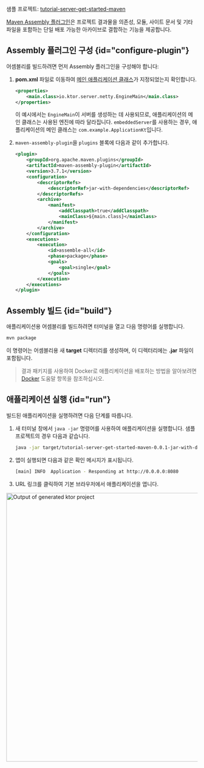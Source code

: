 [//]: # (title: Maven Assembly 플러그인을 사용하여 Fat JAR 생성하기)

<tldr>
<p>
<control>샘플 프로젝트</control>: <a href="https://github.com/ktorio/ktor-documentation/tree/%ktor_version%/codeSnippets/snippets/tutorial-server-get-started-maven">tutorial-server-get-started-maven</a>
</p>
</tldr>

[Maven Assembly 플러그인](http://maven.apache.org/plugins/maven-assembly-plugin/)은 프로젝트 결과물을 의존성, 모듈, 사이트 문서 및 기타 파일을 포함하는 단일 배포 가능한 아카이브로 결합하는 기능을 제공합니다.

## Assembly 플러그인 구성 {id="configure-plugin"}

어셈블리를 빌드하려면 먼저 Assembly 플러그인을 구성해야 합니다:

1.  **pom.xml** 파일로 이동하여 [메인 애플리케이션 클래스](server-dependencies.topic#create-entry-point)가 지정되었는지 확인합니다.
    ```xml
    <properties>
        <main.class>io.ktor.server.netty.EngineMain</main.class>
    </properties>
    ```

    이 예시에서는 `EngineMain`이 서버를 생성하는 데 사용되므로, 애플리케이션의 메인 클래스는 사용된 엔진에 따라 달라집니다. `embeddedServer`를 사용하는 경우, 애플리케이션의 메인 클래스는 `com.example.ApplicationKt`입니다.

2.  `maven-assembly-plugin`을 `plugins` 블록에 다음과 같이 추가합니다.
    ```xml
    <plugin>
        <groupId>org.apache.maven.plugins</groupId>
        <artifactId>maven-assembly-plugin</artifactId>
        <version>3.7.1</version>
        <configuration>
            <descriptorRefs>
                <descriptorRef>jar-with-dependencies</descriptorRef>
            </descriptorRefs>
            <archive>
                <manifest>
                    <addClasspath>true</addClasspath>
                    <mainClass>${main.class}</mainClass>
                </manifest>
            </archive>
        </configuration>
        <executions>
            <execution>
                <id>assemble-all</id>
                <phase>package</phase>
                <goals>
                    <goal>single</goal>
                </goals>
            </execution>
        </executions>
    </plugin>
    ```

## Assembly 빌드 {id="build"}

애플리케이션용 어셈블리를 빌드하려면 터미널을 열고 다음 명령어를 실행합니다.

```Bash
mvn package
```

이 명령어는 어셈블리용 새 **target** 디렉터리를 생성하며, 이 디렉터리에는 **.jar** 파일이 포함됩니다.

> 결과 패키지를 사용하여 Docker로 애플리케이션을 배포하는 방법을 알아보려면 [Docker](docker.md) 도움말 항목을 참조하십시오.

## 애플리케이션 실행 {id="run"}

빌드된 애플리케이션을 실행하려면 다음 단계를 따릅니다.

1.  새 터미널 창에서 `java -jar` 명령어를 사용하여 애플리케이션을 실행합니다. 샘플 프로젝트의 경우 다음과 같습니다.
    ```Bash
    java -jar target/tutorial-server-get-started-maven-0.0.1-jar-with-dependencies.jar
    ```
2.  앱이 실행되면 다음과 같은 확인 메시지가 표시됩니다.
    ```Bash
    [main] INFO  Application - Responding at http://0.0.0.0:8080
    ```
3.  URL 링크를 클릭하여 기본 브라우저에서 애플리케이션을 엽니다.

   <img src="server_get_started_ktor_sample_app_output.png" alt="Output of generated ktor project"
                     border-effect="rounded" width="706"/>